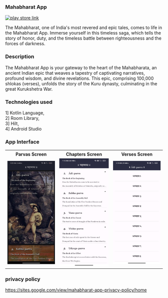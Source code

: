 ### Mahabharat App
<a href="https://play.google.com/store/apps/details?id=com.vinodpatildev.saralbhagavadgitahindi"> <img src="https://camo.githubusercontent.com/2149f526e69167218eb7eea8f21cb74a756aa43495f7acfeccfe995d40f62028/68747470733a2f2f706c61792e676f6f676c652e636f6d2f696e746c2f656e5f75732f6261646765732f696d616765732f67656e657269632f656e5f62616467655f7765625f67656e657269632e706e67" alt="play store link" width="180"/> </a>

The Mahabharat, one of India's most revered and epic tales, comes to life in the Mahabharat App. Immerse yourself in this timeless saga, which tells the story of honor, duty, and the timeless battle between righteousness and the forces of darkness.

### Description
The Mahabharat App is your gateway to the heart of the Mahabharata, an ancient Indian epic that weaves a tapestry of captivating narratives, profound wisdom, and divine revelations. This epic, comprising 100,000 shlokas (verses), unfolds the story of the Kuru dynasty, culminating in the great Kurukshetra War.

### Technologies used
1] Kotlin Language,  
2] Room Library,  
3] Hilt,  
4] Android Studio

### App Interface
<table>
  <tr>
    <th>Parvas Screen</th>
    <th>Chapters Screen</th>
    <th>Verses Screen</th>
  </tr>
  <tr>
	  <td> <img src="https://raw.githubusercontent.com/vinodpatildev/mahabharat-public/main/screenshots/app_icon_0.jpg" width="250" /> </td>
	  <td> <img src="https://raw.githubusercontent.com/vinodpatildev/mahabharat-public/main/screenshots/app_icon_1.jpg" width="250" /> </td>
	  <td> <img src="https://raw.githubusercontent.com/vinodpatildev/mahabharat-public/main/screenshots/app_icon_2.jpg" width="250" /> </td>
  </tr>
</table>

### privacy policy
https://sites.google.com/view/mahabharat-app-privacy-policy/home
